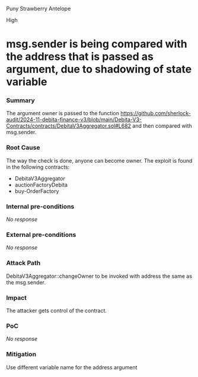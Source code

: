 Puny Strawberry Antelope

High

# msg.sender is being compared with the address that is passed as argument, due to shadowing of state variable

### Summary

The argument owner is passed to the function https://github.com/sherlock-audit/2024-11-debita-finance-v3/blob/main/Debita-V3-Contracts/contracts/DebitaV3Aggregator.sol#L682 and then compared with msg.sender.

### Root Cause

The way the check is done, anyone can become owner. The exploit is found in the following contracts: 
- DebitaV3Aggregator
- auctionFactoryDebita
- buy-OrderFactory

### Internal pre-conditions

_No response_

### External pre-conditions

_No response_

### Attack Path

DebitaV3Aggregator::changeOwner to be invoked with address the same as the msg.sender.

### Impact

The attacker gets control of the contract.

### PoC

_No response_

### Mitigation

Use different variable name for the address argument